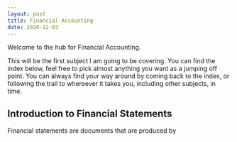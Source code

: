 ```yaml
---
layout: post
title: Financial Accounting 
date: 2020-12-03
---
```


Welcome to the hub for Financial Accounting.

This will be the first subject I am going to be covering. You can find the index below, feel free to pick almost anything you want as a jumping off point. You can always find your way around by coming back to the index, or following the trail to whereever it takes you, including other subjects, in time.

## Introduction to Financial Statements
Financial statements are documents that are produced by